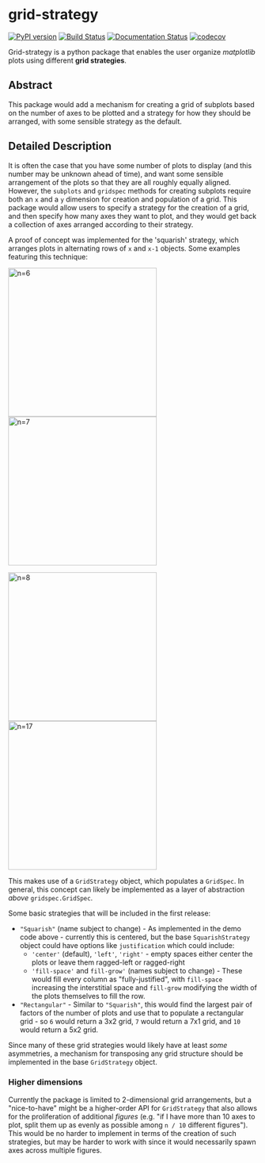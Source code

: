 # grid-strategy

[![PyPI version](https://img.shields.io/pypi/v/grid-strategy.svg?style=flat-square)](https://pypi.org/project/grid-strategy/)
[![Build Status](https://dev.azure.com/matplotlib/matplotlib/_apis/build/status/matplotlib.grid-strategy?branchName=master)](https://dev.azure.com/matplotlib/matplotlib/_build/latest?definitionId=2&branchName=master)
[![Documentation Status](https://readthedocs.org/projects/grid-strategy/badge/?version=latest)](https://grid-strategy.readthedocs.io/en/latest/?badge=latest)
[![codecov](https://codecov.io/gh/matplotlib/grid-strategy/branch/master/graph/badge.svg)](https://codecov.io/gh/matplotlib/grid-strategy)


Grid-strategy is a python package that enables the user
organize _matplotlib_ plots using different **grid strategies**.

Abstract
----

This package would add a mechanism for creating a grid of
subplots based on the number of axes to be plotted and
a strategy for how they should be arranged, with some
sensible strategy as the default.

Detailed Description
----

It is often the case that you have some number of
plots to display (and this number may be unknown
ahead of time), and want some sensible arrangement
of the plots so that they are all roughly equally
aligned. However, the `subplots` and `gridspec`
methods for creating subplots require both an `x`
and a `y` dimension for creation and population of
a grid. This package would allow users to specify a
strategy for the creation of a grid, and then specify
how many axes they want to plot, and they would
get back a collection of axes arranged according
to their strategy.

A proof of concept was implemented for the 'squarish'
strategy, which arranges plots in alternating rows
of `x` and `x-1` objects. Some examples featuring this
technique:

<img src="https://gist.github.com/pganssle/afde3d9ae1e9f1d9349cff4a00ddead0/raw/b82d5c2fa3ab34579cfdd4e28be058230fdde199/grid_arrangement06.png" width="300" alt="n=6"> <img src="https://gist.github.com/pganssle/afde3d9ae1e9f1d9349cff4a00ddead0/raw/b82d5c2fa3ab34579cfdd4e28be058230fdde199/grid_arrangement07.png" width="300" alt="n=7">

<img src="https://gist.github.com/pganssle/afde3d9ae1e9f1d9349cff4a00ddead0/raw/b82d5c2fa3ab34579cfdd4e28be058230fdde199/grid_arrangement08.png" width="300" alt="n=8"> <img src="https://gist.github.com/pganssle/afde3d9ae1e9f1d9349cff4a00ddead0/raw/b82d5c2fa3ab34579cfdd4e28be058230fdde199/grid_arrangement17.png" width="300" alt="n=17">

This makes use of a `GridStrategy` object, which populates a `GridSpec`. In general, this concept can likely be implemented as a layer of abstraction *above* `gridspec.GridSpec`.

Some basic strategies that will be included in the first release:

- `"Squarish"` (name subject to change) - As implemented in the demo code above - currently this is centered, but the base `SquarishStrategy` object could have options like `justification` which could include:
    - `'center'` (default), `'left'`, `'right'` - empty spaces either center the plots or leave them ragged-left or ragged-right
    - `'fill-space'` and `fill-grow'` (names subject to change) - These would fill every column as "fully-justified", with `fill-space` increasing the interstitial space and `fill-grow` modifying the width of the plots themselves to fill the row.
- `"Rectangular"` - Similar to `"Squarish"`, this would find the largest pair of factors of the number of plots and use that to populate a rectangular grid - so `6` would return a 3x2 grid, `7` would return a 7x1 grid, and `10` would return a 5x2 grid.

Since many of these grid strategies would likely have at least *some* asymmetries, a mechanism for transposing any grid structure should be implemented in the base `GridStrategy` object.

### Higher dimensions

Currently the package is limited to 2-dimensional
grid arrangements, but a "nice-to-have" might be
a higher-order API for `GridStrategy` that also allows
for the proliferation of additional *figures* (e.g.
"if I have more than 10 axes to plot, split them
up as evenly as possible among `n / 10` different
figures"). This would be no harder to implement
in terms of the creation of such strategies, but
may be harder to work with since it would
necessarily spawn axes across multiple figures.
